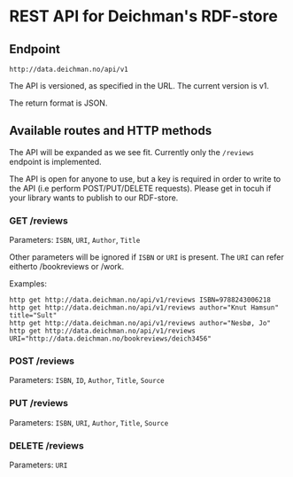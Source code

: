 # REST API for Deichman's RDF-store

## Endpoint
    http://data.deichman.no/api/v1
The API is versioned, as specified in the URL. The current version is v1.

The return format is JSON.

## Available routes and HTTP methods
The API will be expanded as we see fit. Currently only the `/reviews` endpoint is implemented.

The API is open for anyone to use, but a key is required in order to write to the API (i.e perform POST/PUT/DELETE requests). Please get in tocuh if your library wants to publish to our RDF-store.

### GET /reviews
Parameters: `ISBN`, `URI`, `Author`, `Title` 

Other parameters will be ignored if `ISBN` or `URI` is present.
The `URI` can refer eitherto /bookreviews or /work. 

Examples:
```
http get http://data.deichman.no/api/v1/reviews ISBN=9788243006218
http get http://data.deichman.no/api/v1/reviews author="Knut Hamsun" title="Sult"
http get http://data.deichman.no/api/v1/reviews author="Nesbø, Jo"
http get http://data.deichman.no/api/v1/reviews URI="http://data.deichman.no/bookreviews/deich3456"
```
### POST /reviews
Parameters: `ISBN`, `ID`, `Author`, `Title`, `Source`

### PUT /reviews
Parameters: `ISBN`, `URI`, `Author`, `Title`,  `Source`

### DELETE /reviews
Parameters: `URI`